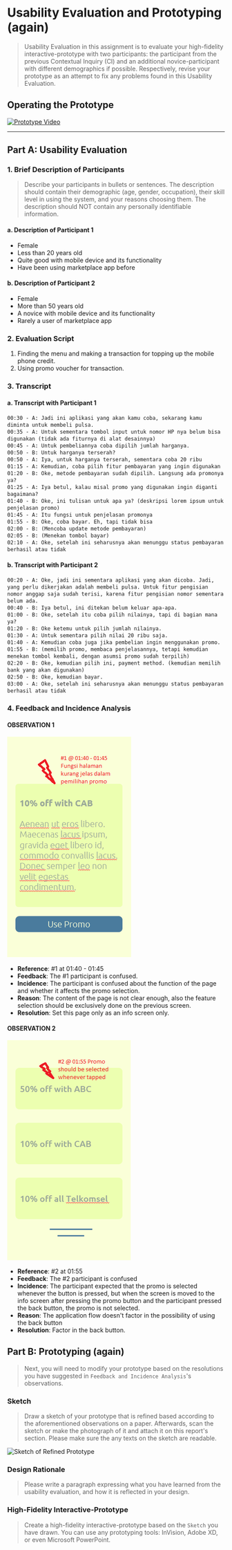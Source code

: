 # Usability Evaluation and Prototyping (again)
> Usability Evaluation in this assignment is to evaluate your high-fidelity interactive-prototype with two participants:
> the participant from the previous Contextual Inquiry (CI) 
> and an additional novice-participant with different demographics if possible.
> Respectively, revise your prototype as an attempt to fix any problems found in this Usability Evaluation.

## Operating the Prototype
<!-- > Record a video (screen-recording is preferred) while you operating your prototype.
> Present the ideal case on how to interact with the prototype from the beginning to the end.
> Upload the video on any video-sharing website (e.g., YouTube), then attach the video link on this report. -->

[![Prototype Video](http://img.youtube.com/vi/NMy1xyFa9Pc/0.jpg)](https://www.youtube.com/watch?v=NMy1xyFa9Pc)

---

## Part A: Usability Evaluation
<!-- > In this part, you should prepare your high-fidelity interactive-prototype from the assignment 2.
> Invite the participant from your previous CI to test the prototype.
> You also need to invite one more novice participant.
> As with the CI, you might need to videotape your sessions.
> You can benefit from the videotape while writing your `Recording Transcript` later. -->

### 1. Brief Description of Participants
> Describe your participants in bullets or sentences.
> The description should contain their demographic (age, gender, occupation),
> their skill level in using the system, and your reasons choosing them.
> The description should NOT contain any personally identifiable information.

#### a. Description of Participant 1
- Female
- Less than 20 years old
- Quite good with mobile device and its functionality
- Have been using marketplace app before

#### b. Description of Participant 2
- Female
- More than 50 years old
- A novice with mobile device and its functionality
- Rarely a user of marketplace app

### 2. Evaluation Script
<!-- 
> Write the questions you ask and the instructions you use to direct the participants on what to do.
> If it is the same as previous assignments, please mention this, yet go ahead and INCLUDE it again,
> so we have everything in one place.
> Note that the evaluation script must include exactly what you plan to say to the participants. 
-->

1. Finding the menu and making a transaction for topping up the mobile phone credit.
2. Using promo voucher for transaction.


### 3. Transcript
<!--
> Provide a summary of what the participant did and said, and what you did and said.
> If at some points you have to help the participants, because they cannot figure out what to do,
> that scene must be included in the transcript.
> It is not necessary to write down every word the participant said,
> just what is interesting and useful.
> Ensure to write down all the actions on the device, whether correct or wrong.
> Remember to supplement the transcript with time-codes or line-numbers. 
-->

#### a. Transcript with Participant 1
```
00:30 - A: Jadi ini aplikasi yang akan kamu coba, sekarang kamu diminta untuk membeli pulsa.
00:35 - A: Untuk sementara tombol input untuk nomor HP nya belum bisa digunakan (tidak ada fiturnya di alat desainnya)
00:45 - A: Untuk pembeliannya coba dipilih jumlah harganya.
00:50 - B: Untuk harganya terserah?
00:50 - A: Iya, untuk harganya terserah, sementara coba 20 ribu
01:15 - A: Kemudian, coba pilih fitur pembayaran yang ingin digunakan
01:20 - B: Oke, metode pembayaran sudah dipilih. Langsung ada promonya ya?
01:25 - A: Iya betul, kalau misal promo yang digunakan ingin diganti bagaimana?
01:40 - B: Oke, ini tulisan untuk apa ya? (deskripsi lorem ipsum untuk penjelasan promo)
01:45 - A: Itu fungsi untuk penjelasan promonya
01:55 - B: Oke, coba bayar. Eh, tapi tidak bisa
02:00 - B: (Mencoba update metode pembayaran)
02:05 - B: (Menekan tombol bayar)
02:10 - A: Oke, setelah ini seharusnya akan menunggu status pembayaran berhasil atau tidak
```
#### b. Transcript with Participant 2
```
00:20 - A: Oke, jadi ini sementara aplikasi yang akan dicoba. Jadi, yang perlu dikerjakan adalah membeli pulsa. Untuk fitur pengisian nomor anggap saja sudah terisi, karena fitur pengisian nomor sementara belum ada.
00:40 - B: Iya betul, ini ditekan belum keluar apa-apa.
01:00 - B: Oke, setelah itu coba pilih nilainya, tapi di bagian mana ya?
01:20 - B: Oke ketemu untuk pilih jumlah nilainya.
01:30 - A: Untuk sementara pilih nilai 20 ribu saja.
01:40 - A: Kemudian coba juga jika pembelian ingin menggunakan promo.
01:55 - B: (memilih promo, membaca penjelasannya, tetapi kemudian menekan tombol kembali, dengan asumsi promo sudah terpilih)
02:20 - B: Oke, kemudian pilih ini, payment method. (kemudian memilih bank yang akan digunakan)
02:50 - B: Oke, kemudian bayar.
03:00 - A: Oke, setelah ini seharusnya akan menunggu status pembayaran berhasil atau tidak
```
### 4. Feedback and Incidence Analysis
<!--
> Record your observations per prototype screen followed by reference, feedback, incidence, reason, and resolution.
-->

#### OBSERVATION 1
![Prototype Screen 1](/img/1.png)

 - **Reference**: #1 at 01:40 - 01:45
 - **Feedback**: The #1 participant is confused.
 - **Incidence**: The participant is confused about the function of the page and whether it affects the promo selection.
 - **Reason**: The content of the page is not clear enough, also the feature selection should be exclusively done on the previous screen.
 - **Resolution**: Set this page only as an info screen only.
 
#### OBSERVATION 2
![Prototype Screen 2](/img/2.png)

 - **Reference**: #2 at 01:55
 - **Feedback**: The #2 participant is confused
 - **Incidence**: The participant expected that the promo is selected whenever the button is pressed, but when the screen is moved to the info screen after pressing the promo button and the participant pressed the back button, the promo is not selected. 
 - **Reason**: The application flow doesn't factor in the possibility of using the back button
 - **Resolution**: Factor in the back button.

## Part B: Prototyping (again)
> Next, you will need to modify your prototype 
> based on the resolutions you have suggested in `Feedback and Incidence Analysis`'s observations.

### Sketch
> Draw a sketch of your prototype that is refined based according to the aforementioned observations on a paper.
> Afterwards, scan the sketch or make the photograph of it and attach it on this report's section.
> Please make sure the any texts on the sketch are readable.

![Sketch of Refined Prototype](https://cdn2.hubspot.net/hub/725165/file-3421843765-png/blog-files/uxpin--300x211.png)

### Design Rationale
> Please write a paragraph expressing what you have learned from the usability evaluation, 
> and how it is reflected in your design.

### High-Fidelity Interactive-Prototype
> Create a high-fidelity interactive-prototype based on the `Sketch` you have drawn.
> You can use any prototyping tools: InVision, Adobe XD, or even Microsoft PowerPoint.

